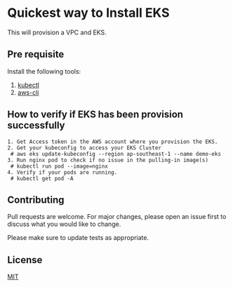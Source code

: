 # Quickest way to Install EKS

This will provision a VPC and EKS.
## Pre requisite
Install the following tools:

1. [kubectl](https://kubernetes.io/docs/tasks/tools/install-kubectl-linux/#install-kubectl-on-linux)
2. [aws-cli](https://docs.aws.amazon.com/cli/latest/userguide/getting-started-install.html)

## How to verify if EKS has been provision successfully

```
1. Get Access token in the AWS account where you provision the EKS.
2. Get your kubeconfig to access your EKS Cluster 
 # aws eks update-kubeconfig --region ap-southeast-1 --name demo-eks
3. Run nginx pod to check if no issue in the pulling-in image(s)
 # kubectl run pod --image=nginx
4. Verify if your pods are running.
 # kubectl get pod -A

```

## Contributing

Pull requests are welcome. For major changes, please open an issue first
to discuss what you would like to change.

Please make sure to update tests as appropriate.

## License

[MIT](https://choosealicense.com/licenses/mit/)